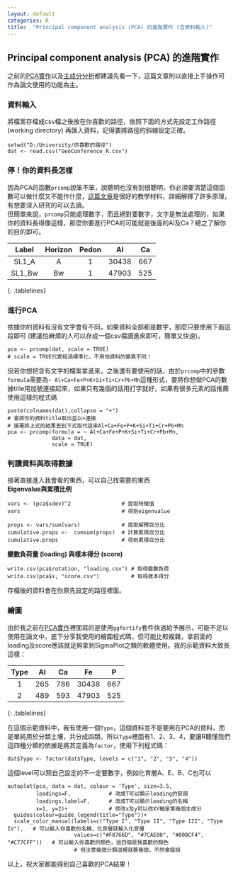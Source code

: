 ```yaml
---
layout: default
categories: R
title:  "Principal component analysis (PCA) 的進階實作 (含資料輸入)"
---  
```

## Principal component analysis (PCA) 的進階實作  
之前的[PCA實作](https://lloydychuang.github.io/r/2021/09/04/pca-r.html)以及[主成分分析](https://lloydychuang.github.io/statistic/2021/09/03/pca.html)都建議先看一下，這篇文章則以直接上手操作可作為論文使用的功能為主。  
  
### 資料輸入  
將檔案存檔成csv檔之後放在你喜歡的路徑，依照下面的方式先設定工作路徑 (working directory) 再匯入資料，記得要將路徑的斜線設定正確。  
```
setwd("D:/University/你喜歡的路徑")
dat <- read.csv("GeoConference_R.csv")
```  
### 停！你的資料長怎樣  
因為PCA的函數`prcomp`說笨不笨，說聰明也沒有到很聰明，你必須要清楚這個函數可以做什麼又不能作什麼，<a href="http://www.sthda.com/english/articles/31-principal-component-methods-in-r-practical-guide/118-principal-component-analysis-in-r-prcomp-vs-princomp/" target="_blank">這篇文章</a>是很好的教學材料，詳細解釋了許多原理，有想要深入研究的可以去讀。  
但簡單來說，`prcomp`只能處理數字，而且絕對要數字，文字是無法處理的，如果你的資料長得像這樣，那麼你要進行PCA的可能就是後面的Al及Ca？總之了解你的目的即可。  
  
| Label | Horizon | Pedon | Al | Ca |   
| :---: | :---: | :---: | :---: | :---: |    
| SL1_A  | A | 1 | 30438 | 667 |     
| SL1_Bw | Bw | 1 | 47903 | 525 |     
{: .tablelines}   
  
### 進行PCA  
依據你的資料有沒有文字會有不同，如果資料全部都是數字，那麼只要使用下面這段即可 (建議怕麻煩的人可以存成一個csv檔讀進來即可，簡單又快速)。  
```
pca <- prcomp(dat, scale = TRUE)  
# scale = TRUE代表經過標準化，不用怕資料的變異不同！
```  
但若你想把含有文字的檔案拿進來，之後還有要使用的話，由於`prcomp`中的參數`formula`需要為`~ Al+Ca+Fe+P+K+Si+Ti+Cr+Pb+Mn`這種形式，要將你想做PCA的數據title用加號連接起來，如果只有幾個的話用打字就好，如果有很多元素的話推薦使用這樣的程式碼  
```  
paste(colnames(dat),collapse = "+")
# 會將你的資料title取出並以+連接
# 接著將上式的結果丟到下式取代這串Al+Ca+Fe+P+K+Si+Ti+Cr+Pb+Mn
pca <- prcomp(formula = ~ Al+Ca+Fe+P+K+Si+Ti+Cr+Pb+Mn,
              data = dat, 
              scale = TRUE)
```  
  
### 判讀資料與取得數據  
接著直接進入我會看的東西，可以自己找需要的東西  
**Eigenvalue與累積比例**
```
vars <- (pca$sdev)^2                # 提取特徵值
vars                                # 得到eigenvalue

props <- vars/sum(vars)             # 提取解釋百分比
cumulative.props <-  cumsum(props)  # 計算累積百分比
cumulative.props                    # 得到累積百分比
```  
**變數負荷量 (loading) 與樣本得分 (score)**  
```
write.csv(pca$rotation, "loading.csv") # 取得變數負荷
write.csv(pca$x, "score.csv")          # 取得樣本得分
```
存檔後的資料會在你原先設定的路徑裡面。  
  
### 繪圖  
由於我之前在[PCA實作](https://lloydychuang.github.io/r/2021/09/04/pca-r.html)裡面寫的是使用`ggfortify`套件快速給予展示，可能不足以使用在論文中，底下分享我使用的繪圖程式碼，但可能比較複雜，拿前面的loading及score應該就足夠拿到SigmaPlot之類的軟體使用。我的示範資料大致長這樣：  
  
| Type | Al | Ca | Fe | P |    
| :---: | :---: | :---: | :---: | :---: |     
| 1  | 265 | 786 | 30438 | 667 |     
| 2 | 489 | 593 | 47903 | 525 |     
{: .tablelines}  
  
在這個示範資料中，我有使用一個`Type`，這個資料並不是要用在PCA的資料，而是單純用於分類土壤，共分成四類，所以`Type`裡面有1、2、3、4，要讓R聽懂我們這四種分類的依據是將其定義為`factor`，使用下列程式碼：
```
dat$Type <- factor(dat$Type, levels = c("1", "2", "3", "4"))
```
這個level可以照自己設定的不一定要數字，例如化育層A、E、B、C也可以
```
autoplot(pca, data = dat, colour = 'Type', size=3.5, 
         loadings=F,            # 改成T可以顯示loading的箭頭
         loadings.label=F,      # 改成T可以顯示loading的名稱
         x=1, y=2)+             # 修改x及y可以改XY軸是第幾個主成分
  guides(colour=guide_legend(title="Type"))+
  scale_color_manual(labels=c("Type I", "Type II", "Type III", "Type IV"),   # 可以輸入你喜歡的名稱，化育層就輸入化育層
                     values=c("#F8766D", "#7CAE00", "#00BCF4", "#C77CFF"))   # 可以輸入你喜歡的顏色，這四個是我喜歡的顏色
                     # 但注意幾個分類這裡就要幾個，不然會錯誤
```  
  
以上，祝大家都能得到自己喜歡的PCA結果！





